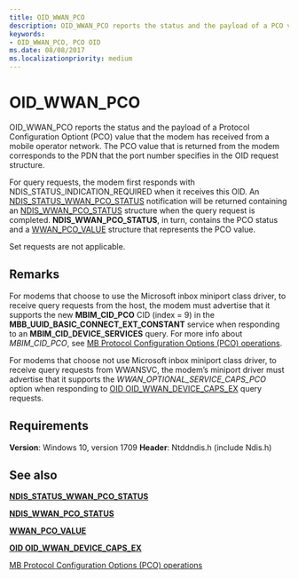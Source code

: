 ```yaml
---
title: OID_WWAN_PCO
description: OID_WWAN_PCO reports the status and the payload of a PCO value that the modem has received from the operator network. 
keywords:
- OID_WWAN_PCO, PCO OID
ms.date: 08/08/2017
ms.localizationpriority: medium
---
```


# OID_WWAN_PCO

OID_WWAN_PCO reports the status and the payload of a Protocol Configuration Optiont (PCO) value that the modem has received from a mobile operator network. The PCO value that is returned from the modem corresponds to the PDN that the port number specifies in the OID request structure.

For query requests, the modem first responds with NDIS_STATUS_INDICATION_REQUIRED when it receives this OID. An [NDIS_STATUS_WWAN_PCO_STATUS](ndis-status-wwan-pco-status.md) notification will be returned containing an [NDIS_WWAN_PCO_STATUS](/windows-hardware/drivers/ddi/ndiswwan/ns-ndiswwan-_ndis_wwan_pco_status) structure when the query request is completed. **NDIS_WWAN_PCO_STATUS**, in turn, contains the PCO status and a [WWAN_PCO_VALUE](/windows-hardware/drivers/ddi/wwan/ns-wwan-_wwan_pco_value) structure that represents the PCO value.

Set requests are not applicable.

## Remarks

For modems that choose to use the Microsoft inbox miniport class driver, to receive query requests from the host, the modem must advertise that it supports the new **MBIM_CID_PCO** CID (index = 9) in the **MBB_UUID_BASIC_CONNECT_EXT_CONSTANT** service when responding to an **MBIM_CID_DEVICE_SERVICES** query. For more info about *MBIM_CID_PCO*, see [MB Protocol Configuration Options (PCO) operations](mb-protocol-configuration-options-pco-operations.md).

For modems that choose not use Microsoft inbox miniport class driver, to receive query requests from WWANSVC, the modem’s miniport driver must advertise that it supports the *WWAN_OPTIONAL_SERVICE_CAPS_PCO* option when responding to [OID OID_WWAN_DEVICE_CAPS_EX](oid-wwan-device-caps-ex.md) query requests.

## Requirements

**Version**: Windows 10, version 1709
**Header**: Ntddndis.h (include Ndis.h)

## See also

[**NDIS_STATUS_WWAN_PCO_STATUS**](ndis-status-wwan-pco-status.md)

[**NDIS_WWAN_PCO_STATUS**](/windows-hardware/drivers/ddi/ndiswwan/ns-ndiswwan-_ndis_wwan_pco_status)

[**WWAN_PCO_VALUE**](/windows-hardware/drivers/ddi/wwan/ns-wwan-_wwan_pco_value) 

[**OID OID_WWAN_DEVICE_CAPS_EX**](oid-wwan-device-caps-ex.md)

[MB Protocol Configuration Options (PCO) operations](mb-protocol-configuration-options-pco-operations.md)

